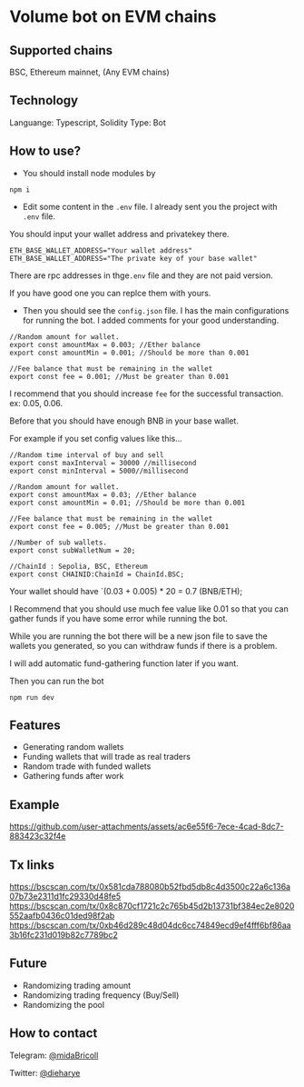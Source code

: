 # Volume bot on EVM chains

## Supported chains
BSC, Ethereum mainnet, (Any EVM chains)

## Technology

Languange: Typescript, Solidity
Type: Bot

## How to use?

- You should install node modules by
```
npm i
```

- Edit some content in the `.env` file. I already sent you the project with `.env` file.

You should input your wallet address and privatekey there.
```
ETH_BASE_WALLET_ADDRESS="Your wallet address"
ETH_BASE_WALLET_ADDRESS="The private key of your base wallet"
```
There are rpc addresses in thge`.env` file and they are not paid version.

If you have good one you can replce them with yours.

- Then you should see the `config.json` file. I has the main configurations for running the bot. I added comments for your good understanding.
```
//Random amount for wallet.
export const amountMax = 0.003; //Ether balance
export const amountMin = 0.001; //Should be more than 0.001

//Fee balance that must be remaining in the wallet
export const fee = 0.001; //Must be greater than 0.001
```

I recommend that you should increase `fee` for the successful transaction. ex: 0.05, 0.06.

Before that you should have enough BNB in your base wallet.

For example if you set config values like this...
```
//Random time interval of buy and sell
export const maxInterval = 30000 //millisecond
export const minInterval = 5000//millisecond

//Random amount for wallet.
export const amountMax = 0.03; //Ether balance
export const amountMin = 0.01; //Should be more than 0.001

//Fee balance that must be remaining in the wallet
export const fee = 0.005; //Must be greater than 0.001

//Number of sub wallets.
export const subWalletNum = 20;

//ChainId : Sepolia, BSC, Ethereum
export const CHAINID:ChainId = ChainId.BSC;
```

Your wallet should have `(0.03 + 0.005) * 20 = 0.7 (BNB/ETH);

I Recommend that you should use much fee value like 0.01 so that you can gather funds if you have some error while running the bot.

While you are running the bot there will be a new json file to save the wallets you generated, so you can withdraw funds if there is a problem.

I will add automatic fund-gathering function later if you want.


Then you can run the bot
```
npm run dev
```


## Features
- Generating random wallets
- Funding wallets that will trade as real traders
- Random trade with funded wallets
- Gathering funds after work

## Example


https://github.com/user-attachments/assets/ac6e55f6-7ece-4cad-8dc7-883423c32f4e

## Tx links
https://bscscan.com/tx/0x581cda788080b52fbd5db8c4d3500c22a6c136a07b73e2311d1fc29330d48fe5
https://bscscan.com/tx/0x8c870cf1721c2c765b45d2b13731bf384ec2e8020552aafb0436c01ded98f2ab
https://bscscan.com/tx/0xb46d289c48d04dc6cc74849ecd9ef4fff6bf86aa3b16fc231d019b82c7789bc2

## Future
- Randomizing trading amount
- Randomizing trading frequency (Buy/Sell)
- Randomizing the pool

## How to contact
Telegram: [@midaBricoll](https://t.me/midaBricoll)

Twitter: [@dieharye](https://x.com/dieharye)
